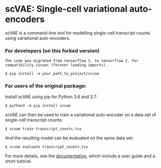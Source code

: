 # scVAE: Single-cell variational auto-encoders #

scVAE is a command-line tool for modelling single-cell transcript counts using variational auto-encoders.

### For developers (on this forked version)

	The code was migrated from tensorflow 1. to tensorflow 2. for compatibility issues (forever loading imports).

	$ pip install -e your_path_to_project/scvae

### For users of the original package:  
Install scVAE using pip for Python 3.6 and 3.7:

	$ python3 -m pip install scvae

scVAE can then be used to train a variational auto-encoder on a data set of single-cell transcript counts:

	$ scvae train transcript_counts.tsv

And the resulting model can be evaluated on the same data set:

	$ scvae evaluate transcript_counts.tsv

For more details, see the [documentation][], which include a user guide and a short tutorial.

[documentation]: https://scvae.readthedocs.io
